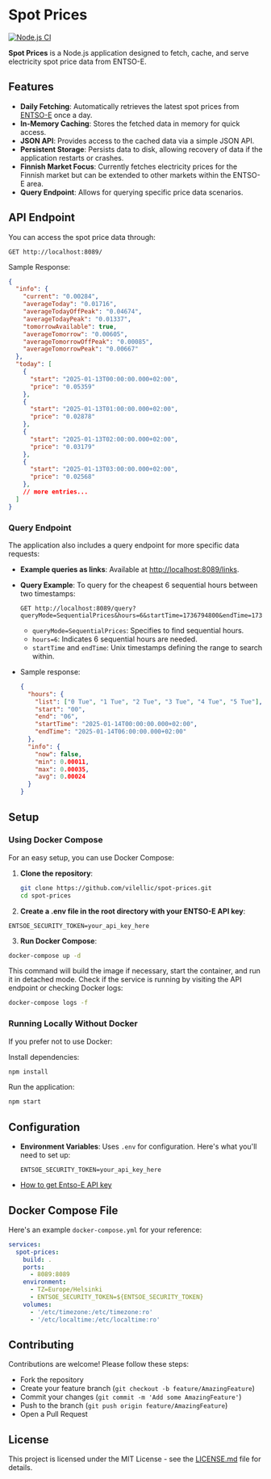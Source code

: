 # Spot Prices

[![Node.js CI](https://github.com/vilellic/spot-prices/actions/workflows/node.js.yml/badge.svg)](https://github.com/vilellic/spot-prices/actions/workflows/node.js.yml)

**Spot Prices** is a Node.js application designed to fetch, cache, and serve electricity spot price data from ENTSO-E.

## Features

- **Daily Fetching**: Automatically retrieves the latest spot prices from [ENTSO-E](https://transparency.entsoe.eu/) once a day.
- **In-Memory Caching**: Stores the fetched data in memory for quick access.
- **JSON API**: Provides access to the cached data via a simple JSON API.
- **Persistent Storage**: Persists data to disk, allowing recovery of data if the application restarts or crashes.
- **Finnish Market Focus**: Currently fetches electricity prices for the Finnish market but can be extended to other markets within the ENTSO-E area.
- **Query Endpoint**: Allows for querying specific price data scenarios.

## API Endpoint

You can access the spot price data through:

```http
GET http://localhost:8089/
```

Sample Response:
```json
{
  "info": {
    "current": "0.00284",
    "averageToday": "0.01716",
    "averageTodayOffPeak": "0.04674",
    "averageTodayPeak": "0.01337",
    "tomorrowAvailable": true,
    "averageTomorrow": "0.00605",
    "averageTomorrowOffPeak": "0.00085",
    "averageTomorrowPeak": "0.00667"
  },
  "today": [
    {
      "start": "2025-01-13T00:00:00.000+02:00",
      "price": "0.05359"
    },
    {
      "start": "2025-01-13T01:00:00.000+02:00",
      "price": "0.02878"
    },
    {
      "start": "2025-01-13T02:00:00.000+02:00",
      "price": "0.03179"
    },
    {
      "start": "2025-01-13T03:00:00.000+02:00",
      "price": "0.02568"
    },
    // more entries...
  ]
}
```

### Query Endpoint

The application also includes a query endpoint for more specific data requests:

- **Example queries as links**: Available at [http://localhost:8089/links](http://localhost:8089/links).
- **Query Example**: To query for the cheapest 6 sequential hours between two timestamps:

  ```http
  GET http://localhost:8089/query?queryMode=SequentialPrices&hours=6&startTime=1736794800&endTime=1736881200
  ```
    - `queryMode=SequentialPrices`: Specifies to find sequential hours.
    - `hours=6`: Indicates 6 sequential hours are needed.
    - `startTime` and `endTime`: Unix timestamps defining the range to search within.

- Sample response:
  ```json
  {
    "hours": {
      "list": ["0 Tue", "1 Tue", "2 Tue", "3 Tue", "4 Tue", "5 Tue"],
      "start": "00",
      "end": "06",
      "startTime": "2025-01-14T00:00:00.000+02:00",
      "endTime": "2025-01-14T06:00:00.000+02:00"
    },
    "info": {
      "now": false,
      "min": 0.00011,
      "max": 0.00035,
      "avg": 0.00024
    }
  }
  ```

## Setup

### Using Docker Compose

For an easy setup, you can use Docker Compose:

1. **Clone the repository**:
   ```bash
   git clone https://github.com/vilellic/spot-prices.git
   cd spot-prices
   ```

2. **Create a .env file in the root directory with your ENTSO-E API key**:
```plaintext
ENTSOE_SECURITY_TOKEN=your_api_key_here
```
3. **Run Docker Compose**:
```bash
docker-compose up -d
```

This command will build the image if necessary, start the container, and run it in detached mode. 
Check if the service is running by visiting the API endpoint or checking Docker logs:
```bash
docker-compose logs -f
```

### Running Locally Without Docker
If you prefer not to use Docker:

Install dependencies:
```bash
npm install
```
Run the application:
```bash
npm start
```

## Configuration

- **Environment Variables**: Uses `.env` for configuration. Here's what you'll need to set up:

  ```plaintext
  ENTSOE_SECURITY_TOKEN=your_api_key_here
  ```
- [How to get Entso-E API key](https://uat-transparency.entsoe.eu/content/static_content/Static%20content/web%20api/how_to_get_security_token.html)

## Docker Compose File

Here's an example `docker-compose.yml` for your reference:

```yaml
services:
  spot-prices:
    build: .
    ports:
      - 8089:8089
    environment:
      - TZ=Europe/Helsinki
      - ENTSOE_SECURITY_TOKEN=${ENTSOE_SECURITY_TOKEN}
    volumes:
      - '/etc/timezone:/etc/timezone:ro'
      - '/etc/localtime:/etc/localtime:ro'
```

## Contributing

Contributions are welcome! Please follow these steps:

- Fork the repository
- Create your feature branch (`git checkout -b feature/AmazingFeature`)
- Commit your changes (`git commit -m 'Add some AmazingFeature'`)
- Push to the branch (`git push origin feature/AmazingFeature`)
- Open a Pull Request

## License

This project is licensed under the MIT License - see the [LICENSE.md](LICENSE.md) file for details.
